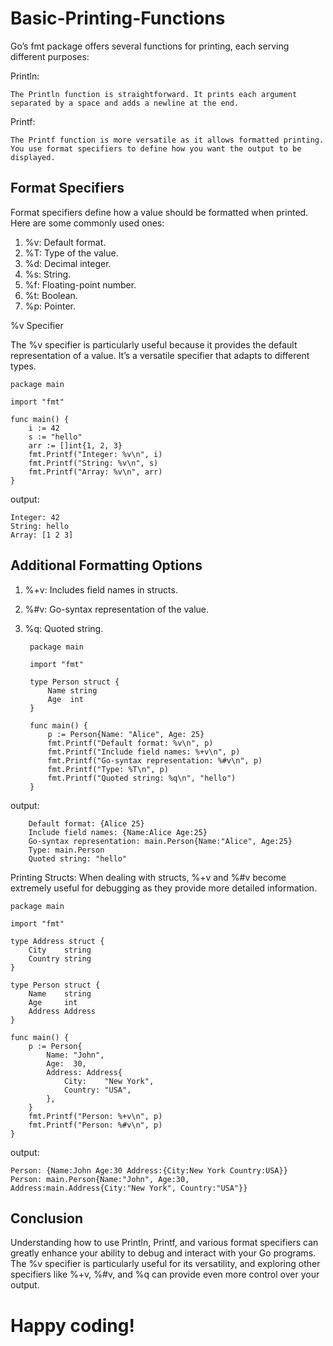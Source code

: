 # Basic-Printing-Functions

Go’s fmt package offers several functions for printing, each serving different purposes:

Println:

    The Println function is straightforward. It prints each argument separated by a space and adds a newline at the end.

Printf:

    The Printf function is more versatile as it allows formatted printing. You use format specifiers to define how you want the output to be displayed.

## Format Specifiers
Format specifiers define how a value should be formatted when printed. Here are some commonly used ones:

1. %v: Default format.
2. %T: Type of the value.
3. %d: Decimal integer.
4. %s: String.
5. %f: Floating-point number.
6. %t: Boolean.
7. %p: Pointer.

%v Specifier

The %v specifier is particularly useful because it provides the default representation of a value. It’s a versatile specifier that adapts to different types.

    package main

    import "fmt"

    func main() {
        i := 42
        s := "hello"
        arr := []int{1, 2, 3}
        fmt.Printf("Integer: %v\n", i)
        fmt.Printf("String: %v\n", s)
        fmt.Printf("Array: %v\n", arr)
    }

output:

    Integer: 42
    String: hello
    Array: [1 2 3]

## Additional Formatting Options

1. %+v: Includes field names in structs.
2. %#v: Go-syntax representation of the value.
3. %q: Quoted string.

        package main

        import "fmt"

        type Person struct {
            Name string
            Age  int
        }

        func main() {
            p := Person{Name: "Alice", Age: 25}
            fmt.Printf("Default format: %v\n", p)
            fmt.Printf("Include field names: %+v\n", p)
            fmt.Printf("Go-syntax representation: %#v\n", p)
            fmt.Printf("Type: %T\n", p)
            fmt.Printf("Quoted string: %q\n", "hello")
        }

output:

        Default format: {Alice 25}
        Include field names: {Name:Alice Age:25}
        Go-syntax representation: main.Person{Name:"Alice", Age:25}
        Type: main.Person
        Quoted string: "hello"

Printing Structs:
When dealing with structs, %+v and %#v become extremely useful for debugging as they provide more detailed information.

    package main

    import "fmt"

    type Address struct {
        City    string
        Country string
    }

    type Person struct {
        Name    string
        Age     int
        Address Address
    }

    func main() {
        p := Person{
            Name: "John",
            Age:  30,
            Address: Address{
                City:    "New York",
                Country: "USA",
            },
        }
        fmt.Printf("Person: %+v\n", p)
        fmt.Printf("Person: %#v\n", p)
    }

output:

    Person: {Name:John Age:30 Address:{City:New York Country:USA}}
    Person: main.Person{Name:"John", Age:30, Address:main.Address{City:"New York", Country:"USA"}}

## Conclusion

Understanding how to use Println, Printf, and various format specifiers can greatly enhance your ability to debug and interact with your Go programs. The %v specifier is particularly useful for its versatility, and exploring other specifiers like %+v, %#v, and %q can provide even more control over your output.

# Happy coding!
